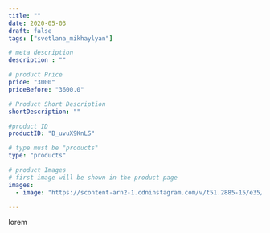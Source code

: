 ```yaml
---
title: ""
date: 2020-05-03
draft: false
tags: ["svetlana_mikhaylyan"]

# meta description
description : ""

# product Price
price: "3000"
priceBefore: "3600.0"

# Product Short Description
shortDescription: ""

#product ID
productID: "B_uvuX9KnLS"

# type must be "products"
type: "products"

# product Images
# first image will be shown in the product page
images:
  - image: "https://scontent-arn2-1.cdninstagram.com/v/t51.2885-15/e35/95393830_576817959610993_8558326968149596394_n.jpg?se=7&tp=1&_nc_ht=scontent-arn2-1.cdninstagram.com&_nc_cat=101&_nc_ohc=BjgYOtSQTNsAX9wk_KF&ccb=7-4&oh=2c69bc38c63bafa1dc8a4d9b1f1f7372&oe=60815939&_nc_sid=86f79a&ig_cache_key=MjMwMDk4NjM1NDYzNzEwNzkyMg%3D%3D.2-ccb7-4"

---
```

lorem
